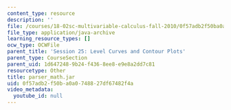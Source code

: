 ```yaml
---
content_type: resource
description: ''
file: /courses/18-02sc-multivariable-calculus-fall-2010/0f57adb2f50ba0a0748827df67482f4a_parser_math.jar
file_type: application/java-archive
learning_resource_types: []
ocw_type: OCWFile
parent_title: 'Session 25: Level Curves and Contour Plots'
parent_type: CourseSection
parent_uid: 1d647248-9b24-f436-8ee8-e9e8a2dd7c81
resourcetype: Other
title: parser_math.jar
uid: 0f57adb2-f50b-a0a0-7488-27df67482f4a
video_metadata:
  youtube_id: null
---
```


